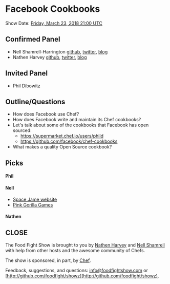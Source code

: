 # Facebook Cookbooks

Show Date:  [Friday, March 23, 2018 21:00 UTC](http://everytimezone.com/#2018-3-23,540,cn3)

Confirmed Panel<a name="panel"></a>
-----

* Nell Shamrell-Harrington [github](https://github.com/nellshamrell), [twitter](https://twitter.com/nellshamrell), [blog](http://nellshamrell.com/)
* Nathen Harvey [github](http://github.com/nathenharvey), [twitter](http://twitter.com/nathenharvey), [blog](http://nathenharvey.com)

Invited Panel<a name="panel"></a>
-----

* Phil Dibowitz


Outline/Questions
-----------------
* How does Facebook use Chef?
* How does Facebook write and maintain its Chef cookbooks?
* Let's talk about some of the cookbooks that Facebook has open sourced:
  * https://supermarket.chef.io/users/phild
  * https://github.com/facebook/chef-cookbooks
* What makes a quality Open Source cookbook?


Picks<a name="picks"></a>
-----

#### Phil

#### Nell
* [Space Jame website](https://www.warnerbros.com/archive/spacejam/movie/jam.htm)
* [Pink Gorilla Games](http://www.pinkgorillagames.com/)

#### Nathen


CLOSE
-----

The Food Fight Show is brought to you by [Nathen Harvey](https://twitter.com/nathenharvey) and [Nell Shamrell](https://twitter.com/nellshamrell) with help from other hosts and the awesome community of Chefs.

The show is sponsored, in part, by [Chef](http://www.chef.io).

Feedback, suggestions, and questions:  [info@foodfightshow.com](mailto:info@foodfightshow.com) or  [http://github.com/foodfight/showz](http://github.com/foodfight/showz).
